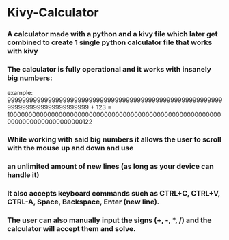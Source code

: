 # Kivy-Calculator

### A calculator made with a python and a kivy file which later get combined to create 1 single python calculator file that works with kivy

### The calculator is fully operational and it works with insanely big numbers:
 example: 99999999999999999999999999999999999999999999999999999999999999999999999999999999 + 123
       = 10000000000000000000000000000000000000000000000000000000000000000000000000000122

### While working with said big numbers it allows the user to scroll with the mouse up and down and use
### an unlimited amount of new lines (as long as your device can handle it)

### It also accepts keyboard commands such as CTRL+C, CTRL+V, CTRL-A, Space, Backspace, Enter (new line).
### The user can also manually input the signs (+, -, *, /) and the calculator will accept them and solve.
